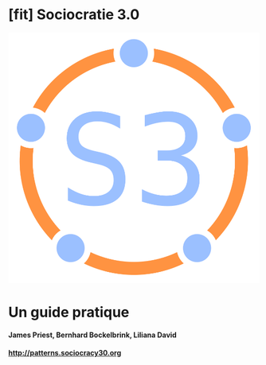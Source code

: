 # [fit] Sociocratie 3.0

![fit](img/framework/logo.png)

# Un guide pratique

#### James Priest, Bernhard Bockelbrink, Liliana David

#### <http://patterns.sociocracy30.org>